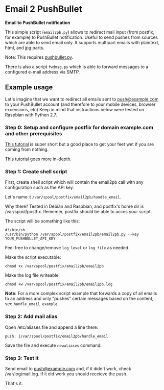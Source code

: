 # Email 2 PushBullet

**Email to PushBullet notification**

This simple script (`email2pb.py`) allows to redirect mail input (from postfix, for example) to PushBullet notification. Useful to send pushes from sources which are able to send email only. It supports multipart emails with plaintext, html, and jpg parts. 

Note: This requires [pushbullet.py](https://github.com/rbrcsk/pushbullet.py).

There is also a script `fwdmsg.py` which is able to forward messages to a configured e-mail address via SMTP. 


## Example usage

Let's imagine that we want to redirect all emails sent to push@example.com to your PushBullet account (and therefore to your mobile devices, browser excensions, etc)
Keep in mind that instructions below were tested on Raspbian with Python 2.7. 

### Step 0: Setup and configure postfix for domain example.com and other prerequisites

[This tutorial](https://www.stewright.me/2012/09/tutorial-install-postfix-to-allow-outgoing-email-on-raspberry-pi/) is super short but a good place to get your feet wet if you are coming from nothing. 

[This tutorial](https://samhobbs.co.uk/2013/12/raspberry-pi-email-server-part-1-postfix) goes more in-depth. 

### Step 1: Create shell script

First, create shell script which will contain the email2pb call with any configuration such as the API key. 

Let's name it `/var/spool/postfix/email2pb/handle_email`.

Why there? Tested in Debian and Raspbian, and postfix's home dir is /var/spool/postfix.
Rememer, postfix should be able to acces your script.

The script will be something like this:

```
#!/bin/sh
/usr/bin/python /var/spool/postfix/email2pb/email2pb.py --key YOUR_PUSHBULLET_API_KEY 
```
Feel free to change/remove `log_level` or `log_file` as needed.

Make the script executable:

```
chmod +x /var/spool/postfix/email2pb/email2pb
```

Make the log file writeable:

```
chmod +w /var/spool/postfix/email2pb/email2pb.log
```

**Note:** For a more complex script example that forwards a copy of all emails to an address and only "pushes" certain messages based on the content, see  `handle_email.example`.


### Step 2: Add mail alias

Open /etc/aliases file and append a line there:

```
push: |/var/spool/postfix/email2pb/handle_email
```
Save the file and execute `newaliases` command.


### Step 3: Test it

Send email to push@example.com and, if it didn't work, check /var/log/mail.log. If it did work you should receieve the push. 

That's it.
